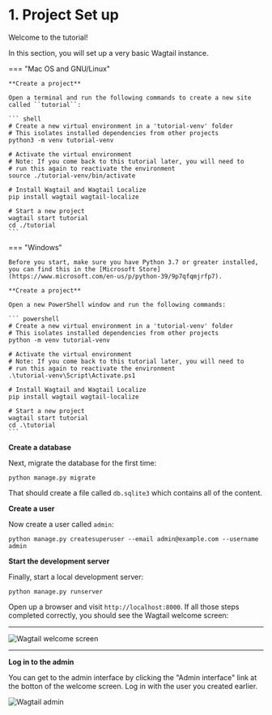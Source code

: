 # 1. Project Set up

Welcome to the tutorial!

In this section, you will set up a very basic Wagtail instance.

=== "Mac OS and GNU/Linux"

    **Create a project**

    Open a terminal and run the following commands to create a new site called ``tutorial``:

    ``` shell
    # Create a new virtual environment in a 'tutorial-venv' folder
    # This isolates installed dependencies from other projects
    python3 -m venv tutorial-venv

    # Activate the virtual environment
    # Note: If you come back to this tutorial later, you will need to
    # run this again to reactivate the environment
    source ./tutorial-venv/bin/activate

    # Install Wagtail and Wagtail Localize
    pip install wagtail wagtail-localize

    # Start a new project
    wagtail start tutorial
    cd ./tutorial
    ```

=== "Windows"

    Before you start, make sure you have Python 3.7 or greater installed, you can find this in the [Microsoft Store](https://www.microsoft.com/en-us/p/python-39/9p7qfqmjrfp7).

    **Create a project**

    Open a new PowerShell window and run the following commands:

    ``` powershell
    # Create a new virtual environment in a 'tutorial-venv' folder
    # This isolates installed dependencies from other projects
    python -m venv tutorial-venv

    # Activate the virtual environment
    # Note: If you come back to this tutorial later, you will need to
    # run this again to reactivate the environment
    .\tutorial-venv\Script\Activate.ps1

    # Install Wagtail and Wagtail Localize
    pip install wagtail wagtail-localize

    # Start a new project
    wagtail start tutorial
    cd .\tutorial
    ```

**Create a database**

Next, migrate the database for the first time:

``` shell
python manage.py migrate
```

That should create a file called ``db.sqlite3`` which contains all of the content.

**Create a user**

Now create a user called ``admin``:

``` shell
python manage.py createsuperuser --email admin@example.com --username admin
```

**Start the development server**

Finally, start a local development server:

``` shell
python manage.py runserver
```

Open up a browser and visit ``http://localhost:8000``. If all those steps completed correctly, you should see the Wagtail welcome screen:

---

![Wagtail welcome screen](/_static/tutorial/wagtail-welcome.png)

---

**Log in to the admin**

You can get to the admin interface by clicking the "Admin interface" link at the botton of the welcome screen. Log in with the user you created earlier.

![Wagtail admin](/_static/tutorial/wagtail-admin.png)
